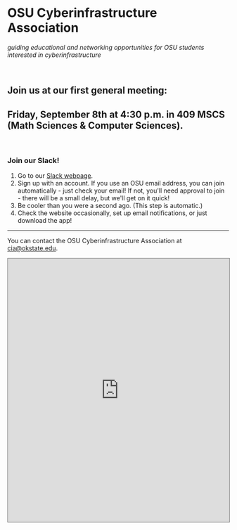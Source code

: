 ---
---

# OSU Cyberinfrastructure Association
*guiding educational and networking opportunities for OSU students interested in cyberinfrastructure*  

&nbsp;  

## Join us at our first general meeting: 
## Friday, September 8th at 4:30 p.m. in 409 MSCS (Math Sciences & Computer Sciences).

&nbsp;

### Join our Slack!  
1. Go to our [Slack webpage](http://osucia.slack.com).
2. Sign up with an account. If you use an OSU email address, you can join automatically - just check your email! If not, you'll need approval to join - there will be a small delay, but we'll get on it quick!
3. Be cooler than you were a second ago. (This step is automatic.)
4. Check the website occasionally, set up email notifications, or just download the app!  

------------------

You can contact the OSU Cyberinfrastructure Association at [cia@okstate.edu](mailto:cia@okstate.edu).

<iframe src="https://calendar.google.com/calendar/embed?height=600&amp;wkst=1&amp;bgcolor=%23cccccc&amp;src=s5pu1o3ml5grrfft4k0r24h358%40group.calendar.google.com&amp;color=%232F6309&amp;ctz=America%2FChicago" style="border:solid 1px #777" width="100%" height="600" frameborder="0" scrolling="no"></iframe>
